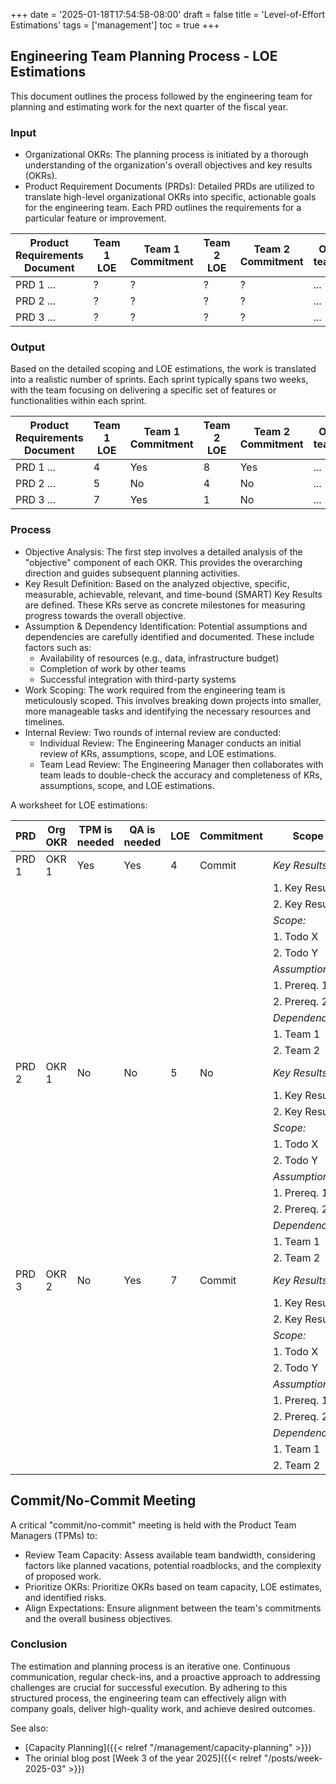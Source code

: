 +++
date = '2025-01-18T17:54:58-08:00'
draft = false
title = 'Level-of-Effort Estimations'
tags = ['management']
toc = true
+++

## Engineering Team Planning Process - LOE Estimations

This document outlines the process followed by the engineering team for planning and estimating work for the next quarter of the fiscal year.
<!--more-->

### Input

* Organizational OKRs: The planning process is initiated by a thorough understanding of the organization's overall objectives and key results (OKRs). 
* Product Requirement Documents (PRDs): Detailed PRDs are utilized to translate high-level organizational OKRs into specific, actionable goals for the engineering team. Each PRD outlines the requirements for a particular feature or improvement.

| Product Requirements Document | Team 1 LOE | Team 1 Commitment | Team 2 LOE | Team 2 Commitment | Other teams... |
|-------------------------------|------------|-------------------|------------|-------------------|----------------|
| PRD 1 ...                     |     ?      |        ?          |     ?      |        ?          |      ...       |
| PRD 2 ...                     |     ?      |        ?          |     ?      |        ?          |      ...       |
| PRD 3 ...                     |     ?      |        ?          |     ?      |        ?          |      ...       |

### Output 

Based on the detailed scoping and LOE estimations, the work is translated into a realistic number of sprints. Each sprint typically spans two weeks, with the team focusing on delivering a specific set of features or functionalities within each sprint.

| Product Requirements Document | Team 1 LOE | Team 1 Commitment | Team 2 LOE | Team 2 Commitment | Other teams... |
|-------------------------------|------------|-------------------|------------|-------------------|----------------|
| PRD 1 ...                     |     4      |       Yes         |     8      |       Yes         |      ...       |
| PRD 2 ...                     |     5      |       No          |     4      |       No          |      ...       |
| PRD 3 ...                     |     7      |       Yes         |     1      |       No          |      ...       |

### Process

* Objective Analysis: The first step involves a detailed analysis of the "objective" component of each OKR. This provides the overarching direction and guides subsequent planning activities. 
* Key Result Definition: Based on the analyzed objective, specific, measurable, achievable, relevant, and time-bound (SMART) Key Results are defined. These KRs serve as concrete milestones for measuring progress towards the overall objective.
* Assumption & Dependency Identification: Potential assumptions and dependencies are carefully identified and documented. These include factors such as:
    * Availability of resources (e.g., data, infrastructure budget)
    * Completion of work by other teams
    * Successful integration with third-party systems
* Work Scoping: The work required from the engineering team is meticulously scoped. This involves breaking down projects into smaller, more manageable tasks and identifying the necessary resources and timelines. 
* Internal Review: Two rounds of internal review are conducted:
    * Individual Review: The Engineering Manager conducts an initial review of KRs, assumptions, scope, and LOE estimations.
    * Team Lead Review: The Engineering Manager then collaborates with team leads to double-check the accuracy and completeness of KRs, assumptions, scope, and LOE estimations.

A worksheet for LOE estimations:

| PRD   | Org OKR | TPM is needed | QA is needed | LOE | Commitment | Scope           |
|-------|---------|---------------|--------------|-----|------------|-----------------|
| PRD 1 | OKR 1   | Yes           | Yes          | 4   | Commit     | *Key Results:*  |
|       |         |               |              |     |            | 1. Key Result 1 |
|       |         |               |              |     |            | 2. Key Result 2 |
|       |         |               |              |     |            | *Scope:*        |
|       |         |               |              |     |            | 1. Todo X       |
|       |         |               |              |     |            | 2. Todo Y       |
|       |         |               |              |     |            | *Assumptions:*  |
|       |         |               |              |     |            | 1. Prereq. 1    |
|       |         |               |              |     |            | 2. Prereq. 2    |
|       |         |               |              |     |            | *Dependencies:* |
|       |         |               |              |     |            | 1. Team 1       |
|       |         |               |              |     |            | 2. Team 2       |
| PRD 2 | OKR 1   | No            | No           | 5   | No         | *Key Results:*  |
|       |         |               |              |     |            | 1. Key Result 1 |
|       |         |               |              |     |            | 2. Key Result 2 |
|       |         |               |              |     |            | *Scope:*        |
|       |         |               |              |     |            | 1. Todo X       |
|       |         |               |              |     |            | 2. Todo Y       |
|       |         |               |              |     |            | *Assumptions:*  |
|       |         |               |              |     |            | 1. Prereq. 1    |
|       |         |               |              |     |            | 2. Prereq. 2    |
|       |         |               |              |     |            | *Dependencies:* |
|       |         |               |              |     |            | 1. Team 1       |
|       |         |               |              |     |            | 2. Team 2       |
| PRD 3 | OKR 2   | No            | Yes          | 7   | Commit     | *Key Results:*  |
|       |         |               |              |     |            | 1. Key Result 1 |
|       |         |               |              |     |            | 2. Key Result 2 |
|       |         |               |              |     |            | *Scope:*        |
|       |         |               |              |     |            | 1. Todo X       |
|       |         |               |              |     |            | 2. Todo Y       |
|       |         |               |              |     |            | *Assumptions:*  |
|       |         |               |              |     |            | 1. Prereq. 1    |
|       |         |               |              |     |            | 2. Prereq. 2    |
|       |         |               |              |     |            | *Dependencies:* |
|       |         |               |              |     |            | 1. Team 1       |
|       |         |               |              |     |            | 2. Team 2       |


## Commit/No-Commit Meeting

A critical "commit/no-commit" meeting is held with the Product Team Managers (TPMs) to:

* Review Team Capacity: Assess available team bandwidth, considering factors like planned vacations, potential roadblocks, and the complexity of proposed work.
* Prioritize OKRs: Prioritize OKRs based on team capacity, LOE estimates, and identified risks. 
* Align Expectations: Ensure alignment between the team's commitments and the overall business objectives.

### Conclusion

The estimation and planning process is an iterative one. Continuous communication, regular check-ins, and a proactive approach to addressing challenges are crucial for successful execution. By adhering to this structured process, the engineering team can effectively align with company goals, deliver high-quality work, and achieve desired outcomes.

See also:
- [Capacity Planning]({{< relref "/management/capacity-planning" >}})
- The orinial blog post [Week 3 of the year 2025]({{< relref "/posts/week-2025-03" >}})
